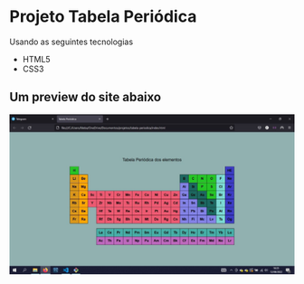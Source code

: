 <h1>Projeto Tabela Periódica</h1>
<p>Usando as seguintes tecnologias</p>

<ul>
    <li>HTML5</li>
    <li>CSS3</li>
</ul>


<h2>Um preview do site abaixo</h2>
<img src="assets/images/preview-image.jpeg">